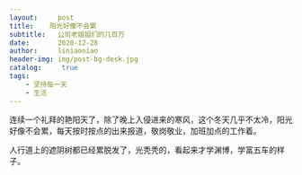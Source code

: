 ```yaml
---
layout:     post
title:    阳光好像不会累
subtitle:   公司老姐姐们的几百万
date:       2020-12-28
author:     liniaoniao
header-img: img/post-bg-desk.jpg
catalog: 	 true
tags:
    - 坚持每一天
    - 生活
---
```


连续一个礼拜的艳阳天了，除了晚上入侵进来的寒风，这个冬天几乎不太冷，阳光好像不会累，每天按时按点的出来报道，敬岗敬业，加班加点的工作着。

人行道上的遮阴树都已经累脱发了，光秃秃的，看起来才学渊博，学富五车的样子。

